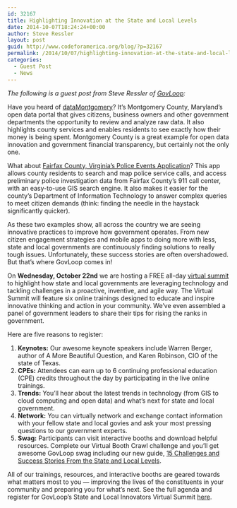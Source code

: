 ```yaml
---
id: 32167
title: Highlighting Innovation at the State and Local Levels
date: 2014-10-07T18:24:24+00:00
author: Steve Ressler
layout: post
guid: http://www.codeforamerica.org/blog/?p=32167
permalink: /2014/10/07/highlighting-innovation-at-the-state-and-local-levels/
categories:
  - Guest Post
  - News
---
```

_The following is a guest post from Steve Ressler of <a title="GovLoop" href="http://www.govloop.com/" target="_blank">GovLoop</a>:_

Have you heard of <a title="dataMontgomery" href="https://data.montgomerycountymd.gov/" target="_blank">dataMontgomery</a>? It’s Montgomery County, Maryland’s open data portal that gives citizens, business owners and other government departments the opportunity to review and analyze raw data. It also highlights county services and enables residents to see exactly how their money is being spent. Montgomery County is a great example for open data innovation and government financial transparency, but certainly not the only one.

What about <a title="Fairfax County, Virginia Police Events" href="http://www.fairfaxcounty.gov/policeevents/" target="_blank">Fairfax County, Virginia’s Police Events Application</a>? This app allows county residents to search and map police service calls, and access preliminary police investigation data from Fairfax County’s 911 call center, with an easy-to-use GIS search engine. It also makes it easier for the county’s Department of Information Technology to answer complex queries to meet citizen demands (think: finding the needle in the haystack significantly quicker).

As these two examples show, all across the country we are seeing innovative practices to improve how government operates. From new citizen engagement strategies and mobile apps to doing more with less, state and local governments are continuously finding solutions to really tough issues. Unfortunately, these success stories are often overshadowed. But that’s where GovLoop comes in!

On **Wednesday, October 22nd** we are hosting a FREE all-day <a title="State and Local Innovators Virtual Summit" href="http://direct.govloop.com/State-Local-Virtual-Summit" target="_blank">virtual summit</a> to highlight how state and local governments are leveraging technology and tackling challenges in a proactive, inventive, and agile way. The Virtual Summit will feature six online trainings designed to educate and inspire innovative thinking and action in your community. We’ve even assembled a panel of government leaders to share their tips for rising the ranks in government.

Here are five reasons to register:

  1. **Keynotes:** Our awesome keynote speakers include Warren Berger, author of A More Beautiful Question, and Karen Robinson, CIO of the state of Texas.
  2. **CPEs:** Attendees can earn up to 6 continuing professional education (CPE) credits throughout the day by participating in the live online trainings.
  3. **Trends:** You’ll hear about the latest trends in technology (from GIS to cloud computing and open data) and what’s next for state and local government.
  4. **Network:** You can virtually network and exchange contact information with your fellow state and local govies and ask your most pressing questions to our government experts.
  5. **Swag:** Participants can visit interactive booths and download helpful resources. Complete our Virtual Booth Crawl challenge and you’ll get awesome GovLoop swag including our new guide, <a title="GovLoop's 15 Challenges and Success Stories at the State and Local Level" href="http://direct.govloop.com/State-Local-guide" target="_blank">15 Challenges and Success Stories From the State and Local Levels</a>.

All of our trainings, resources, and interactive booths are geared towards what matters most to you — improving the lives of the constituents in your community and preparing you for what’s next. See the full agenda and register for GovLoop’s State and Local Innovators Virtual Summit <a title="State and Local Innovators Virtual Summit" href="http://direct.govloop.com/State-Local-Virtual-Summit" target="_blank">here</a>.